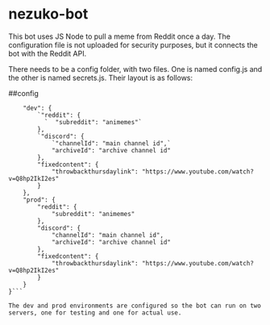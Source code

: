 # nezuko-bot
This bot uses JS Node to pull a meme from Reddit once a day. The configuration file is not uploaded for security purposes, but it connects the bot with the Reddit API. 

There needs to be a config folder, with two files. One is named config.js and the other is named secrets.js. Their layout is as follows:

##config
```{
    "dev": {
        `"reddit": {
          `  "subreddit": "animemes"`
        },
        `"discord": {
            `"channelId": "main channel id",`
            "archiveId": "archive channel id"
        },
        "fixedcontent": {
            "throwbackthursdaylink": "https://www.youtube.com/watch?v=Q8hp2IkI2es"
        }
    },
    "prod": {
        "reddit": {
            "subreddit": "animemes"
        },
        "discord": {
            "channelId": "main channel id",
            "archiveId": "archive channel id"
        },
        "fixedcontent": {
            "throwbackthursdaylink": "https://www.youtube.com/watch?v=Q8hp2IkI2es"
        }
    }
}```

The dev and prod environments are configured so the bot can run on two servers, one for testing and one for actual use. 
